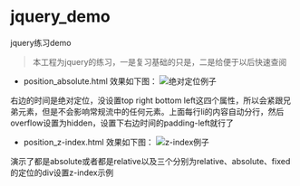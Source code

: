 # jquery_demo
jquery练习demo

> 本工程为jquery的练习，一是复习基础的只是，二是给便于以后快速查阅


- position_absolute.html  效果如下图：
![绝对定位例子](https://github.com/GrayOxygen/jquery_demo/blob/master/%E5%AE%9A%E4%BD%8D/%E5%AE%9A%E4%BD%8D_absolute_%E6%BC%94%E7%A4%BA%E5%9B%BE.png "绝对定位")

右边的时间是绝对定位，没设置top right bottom left这四个属性，所以会紧跟兄弟元素，但是不会影响常规流中的任何元素。上面每行li的内容自动分行，然后overflow设置为hidden，设置下右边时间的padding-left就行了

- position_z-index.html   效果如下图：
![z-index例子](https://github.com/GrayOxygen/jquery_demo/blob/master/%E5%AE%9A%E4%BD%8D/%E5%AE%9A%E4%BD%8D_z-index_%E6%BC%94%E7%A4%BA%E5%9B%BE.png "z-index例子")

演示了都是absolute或者都是relative以及三个分别为relative、absolute、fixed的定位的div设置z-index示例
